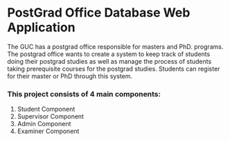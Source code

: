 
# PostGrad Office Database Web Application

The GUC has a postgrad office responsible for masters and PhD. programs. The postgrad office wants to create a system to keep track of students doing their postgrad studies as well as manage the process of students taking prerequisite courses for the postgrad studies. Students can register for their master or PhD through this system.

### This project consists of 4 main components:
1. Student Component
2. Supervisor Component
3. Admin Component
4. Examiner Component



